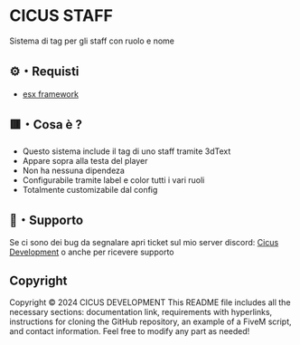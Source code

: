 # CICUS STAFF

Sistema di tag per gli staff con ruolo e nome 

## ⚙️・Requisti
- [esx framework](https://github.com/mitlight/es_extended)

## 🟥・Cosa è ? 

 - Questo sistema include il tag di uno staff tramite 3dText
 - Appare sopra alla testa del player
 - Non ha nessuna dipendeza
 - Configurabile tramite label e color tutti i vari ruoli
 - Totalmente customizabile dal config

## 📩・Supporto
Se ci sono dei bug da segnalare apri ticket sul mio server discord: [Cicus Development](https://discord.gg/wmW8Nxuh) o anche per ricevere supporto


## Copyright

Copyright © 2024 CICUS DEVELOPMENT This README file includes all the necessary sections: 
documentation link, requirements with hyperlinks, instructions for cloning the GitHub repository, 
an example of a FiveM script, and contact information. Feel free to modify any part as needed!

  
